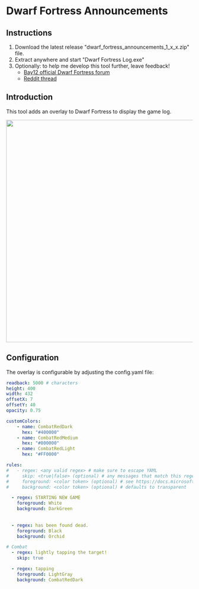 # Dwarf Fortress Announcements

## Instructions
1. Download the latest release "dwarf_fortress_announcements_1_x_x.zip" file.
2. Extract anywhere and start "Dwarf Fortress Log.exe"
3. Optionally: to help me develop this tool further, leave feedback!
   - [Bay12 official Dwarf Fortress forum](http://www.bay12forums.com/smf/index.php?topic=179885.0)
   - [Reddit thread](https://www.reddit.com/r/dwarffortress/comments/uui414/presenting_dfa_customizable_overlay_for/)

## Introduction
This tool adds an overlay to Dwarf Fortress to display the game log. 

<img src="https://user-images.githubusercontent.com/2108992/169597728-e12b83db-f920-4d9b-8002-9f74b893eb2c.png" width="600">

## Configuration
The overlay is configurable by adjusting the config.yaml file:
``` yaml
readback: 5000 # characters
height: 400
width: 432
offsetX: 7
offsetY: 40
opacity: 0.75

customColors:
    - name: CombatRedDark
      hex: "#400000"
    - name: CombatRedMedium
      hex: "#800000"
    - name: CombatRedLight
      hex: "#FF0000"

rules:
#   - regex: <any valid regex> # make sure to escape YAML
#     skip: <true|false> (optional) # any messages that match this regex will not be shown
#     foreground: <color token> (optional) # see https://docs.microsoft.com/en-us/dotnet/api/system.windows.media.colors?view=windowsdesktop-6.0
#     background: <color token> (optional) # defaults to transparent

  - regex: STARTING NEW GAME
    foreground: White
    background: DarkGreen
    
    
  - regex: has been found dead.
    foreground: Black
    background: Orchid

# Combat
  - regex: lightly tapping the target!
    skip: true

  - regex: tapping
    foreground: LightGray
    background: CombatRedDark

```
